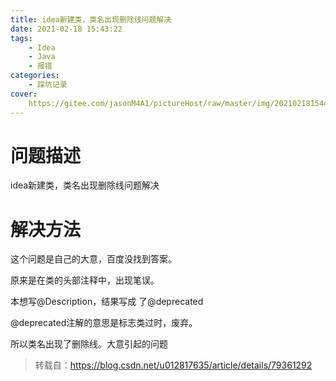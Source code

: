 ```yaml
---
title: idea新建类，类名出现删除线问题解决
date: 2021-02-18 15:43:22
tags:
	- Idea
	- Java	
	- 报错
categories:
	- 踩坑记录
cover:
	https://gitee.com/jasonM4A1/pictureHost/raw/master/img/20210218154416.png
---
```


# 问题描述

idea新建类，类名出现删除线问题解决

# 解决方法

这个问题是自己的大意，百度没找到答案。

原来是在类的头部注释中，出现笔误。

本想写@Description，结果写成 了@deprecated

@deprecated注解的意思是标志类过时，废弃。

所以类名出现了删除线。大意引起的问题

> 转载自：https://blog.csdn.net/u012817635/article/details/79361292